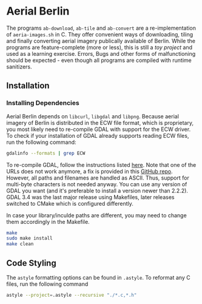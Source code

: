 # Aerial Berlin

The programs `ab-download`, `ab-tile` and `ab-convert` are a re-implementation of `aeria-images.sh` in C. They offer convenient ways of downloading, tiling and finally converting aerial imagery publically available of Berlin. While the programs are feature-complete (more or less), this is still a *toy project* and used as a learning exercise. Errors, Bugs and other forms of malfunctioning should be expected - even though all programs are compiled with runtime sanitizers.

## Installation

### Installing Dependencies

Aerial Berlin depends on `libcurl`, `libgdal` and `libpng`. Because aerial imagery of Berlin is distributed in the ECW file format, which is proprietary, you most likely need to re-compile GDAL with support for the ECW driver. To check if your installation of GDAL already supports reading ECW files, run the following command:

```bash
gdalinfo --formats | grep ECW
```

To re-compile GDAL, follow the instructions listed [here](https://github.com/bogind/libecwj2-3.3). Note that one of the URLs does not work anymore, a fix is provided in this [GitHub repo](https://github.com/erasta/libecwj2-3.3/tree/patch-1). However, all paths and filenames are handled as ASCII. Thus, support for multi-byte characters is not needed anyway. You can use any version of GDAL you want (and it's preferable to install a version newer than 2.2.2). GDAL 3.4 was the last major release using Makefiles, later releases switched to CMake which is configured differently.

In case your library/inculde paths are different, you may need to change them accordingly in the Makefile.

```bash
make
sudo make install
make clean
```

## Code Styling

The `astyle` formatting options can be found in `.astyle`. To reformat any C files, run the following command

```bash
astyle --project=.astyle --recursive "./*.c,*.h"
```

